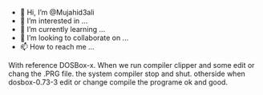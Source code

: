 - 👋 Hi, I’m @Mujahid3ali
- 👀 I’m interested in ...
- 🌱 I’m currently learning ...
- 💞️ I’m looking to collaborate on ...
- 📫 How to reach me ...

<!---
Mujahid3ali/Mujahid3ali is a ✨ special ✨ repository because its `README.md` (this file) appears on your GitHub profile.
You can click the Preview link to take a look at your changes.
--->
With reference DOSBox-x. When we run compiler clipper and some edit or chang the .PRG file.
the system compiler stop and shut.
otherside when dosbox-0.73-3 edit or change compile the programe ok and good.
